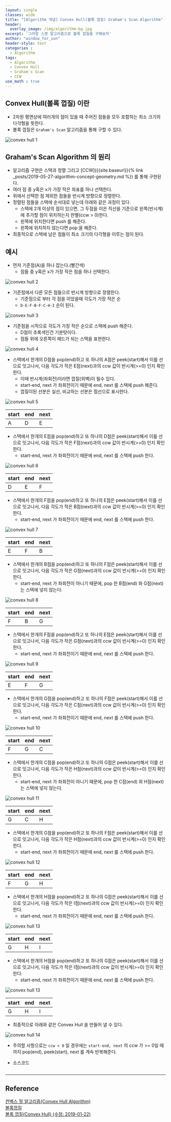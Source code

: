 ```yaml
--- 
layout: single
classes: wide
title: "[Algorithm 개념] Convex Hull(볼록 껍질) Graham's Scan Algorithm"
header:
  overlay_image: /img/algorithm-bg.jpg
excerpt: '그라함 스캔 알고리즘으로 볼록 껍질을 구해보자'
author: "window_for_sun"
header-style: text
categories :
  - Algorithm
tags:
  - Algorithm
  - Convex Hull
  - Graham's Scan
  - CCW
use_math : true
---  
```


## Convex Hull(볼록 껍질) 이란
- 2차원 평면상에 여러개의 점이 있을 때 주어진 점들을 모두 포함하는 최소 크기의 다각형을 뜻한다.
- 볼록 껍질은 `Graham's Scan` 알고리즘을 통해 구할 수 있다.

![convex hull 1]({{site.baseurl}}/img/algorithm/concept-convexhull-1.png)

## Graham's Scan Algorithm 의 원리
- 알고리즘 구현은 스택과 정렬 그리고 [CCW]({{site.baseurl}}{% link _posts/2019-05-27-algorithm-concept-geometry.md %}) 를 통해 구현된다.
- 여러 점 중 y혹은 x가 가장 작은 좌표를 하나 선택한다.
- 위에서 선택한 점 제외한 점들을 반시계 방향으로 정렬한다.
- 정렬된 점들을 스택에 순서대로 넣는데 아래와 같은 과정이 있다.
	- 스택에 2개 이상의 점이 있으면, 그 두점을 이은 직선을 기준으로 왼쪽(반시계)에 추가할 점이 위치하는지 판별(ccw > 0)한다.
	- 왼쪽에 위치한다면 push 를 해준다.
	- 왼쪽에 위치하지 않는다면 pop 을 해준다.
- 최종적으로 스택에 남은 점들이 최소 크기의 다각형을 이루는 점이 된다.

## 예시
- 먼저 기준점(A)을 하나 잡는다.(빨간색)
	- 점들 중 y혹은 x가 가장 작은 점을 하나 선택한다.
	
![convex hull 2]({{site.baseurl}}/img/algorithm/concept-convexhull-2.png)

- 기준점에서 다른 모든 점들으르 반시계 방향으로 정렬한다.
	- 기준점으로 부터 각 점을 이었을때 각도가 가장 적은 순
	- `D-E-F-B-F-C-H-I` 순이 된다.
	
![convex hull 3]({{site.baseurl}}/img/algorithm/concept-convexhull-3.png)

- 기준점을 시작으로 각도가 가장 작은 순으로 스택에 push 해준다.
	- D점이 초록색인건 기분탓이다.
	- 점들 위에 오른쪽이 헤드가 되는 스택을 표현한다.

![convex hull 4]({{site.baseurl}}/img/algorithm/concept-convexhull-4.png)

- 스택에서 한개의 D점을 pop(end)하고 또 하나의 A점은 peek(start)해서 이를 선으로 잇고나서, 다음 각도가 작은 E점(next)과의 ccw 값이 반시계(>=0) 인지 확인한다.
	- 이때 반시계(좌회전)이라면 껍질(외벽)이 될수 있다. 
	- start-end, next 가 좌회전이기 때문에 end, next 를 스택에 push 해준다.
	- 껍질이된 선분은 실선, 비교하는 선분은 점선으로 표시한다.

![convex hull 5]({{site.baseurl}}/img/algorithm/concept-convexhull-5.png)

start|end|next
---|---|---
A|D|E

- 스택에서 한개의 E점을 pop(end)하고 또 하나의 D점은 peek(start)해서 이를 선으로 잇고나서, 다음 각도가 작은 F점(next)과의 ccw 값이 반시계(>=0) 인지 확인한다. 
	- start-end, next 가 좌회전이기 때문에 end, next 를 스택에 push 한다.
	
![convex hull 6]({{site.baseurl}}/img/algorithm/concept-convexhull-6.png)

start|end|next
---|---|---
D|E|F

- 스택에서 한개의 F점을 pop(end)하고 또 하나의 E점은 peek(start)해서 이를 선으로 잇고나서, 다음 각도가 작은 B점(next)과의 ccw 값이 반시계(>=0) 인지 확인한다. 
	- start-end, next 가 좌회전이기 때문에 end, next 를 스택에 push 한다.
	
![convex hull 7]({{site.baseurl}}/img/algorithm/concept-convexhull-7.png)

start|end|next
---|---|---
E|F|B

- 스택에서 한개의 B점을 pop(end)하고 또 하나의 F점은 peek(start)해서 이를 선으로 잇고나서, 다음 각도가 작은 G점(next)과의 ccw 값이 반시계(>=0) 인지 확인한다. 
	- start-end, next 가 좌회전이 아니기 때문에, pop 한 B점(end) 와 G점(next) 는 스택에 넣지 않는다.
	
![convex hull 8]({{site.baseurl}}/img/algorithm/concept-convexhull-8.png)

start|end|next
---|---|---
F|B|G

- 스택에서 한개의 F점을 pop(end)하고 또 하나의 E점은 peek(start)해서 이를 선으로 잇고나서, 다음 각도가 작은 G점(next)과의 ccw 값이 반시계(>=0) 인지 확인한다. 
	- start-end, next 가 좌회전이기 때문에 end, next 를 스택에 push 한다.
	
![convex hull 9]({{site.baseurl}}/img/algorithm/concept-convexhull-9.png)

start|end|next
---|---|---
E|F|G

- 스택에서 한개의 G점을 pop(end)하고 또 하나의 F점은 peek(start)해서 이를 선으로 잇고나서, 다음 각도가 작은 C점(next)과의 ccw 값이 반시계(>=0) 인지 확인한다. 
	- start-end, next 가 좌회전이기 때문에 end, next 를 스택에 push 한다.
	
![convex hull 10]({{site.baseurl}}/img/algorithm/concept-convexhull-10.png)

start|end|next
---|---|---
F|G|C

- 스택에서 한개의 C점을 pop(end)하고 또 하나의 G점은 peek(start)해서 이를 선으로 잇고나서, 다음 각도가 작은 H점(next)과의 ccw 값이 반시계(>=0) 인지 확인한다. 
	- start-end, next 가 좌회전이 아니기 때문에, pop 한 C점(end) 와 H점(next) 는 스택에 넣지 않는다.
	
![convex hull 11]({{site.baseurl}}/img/algorithm/concept-convexhull-11.png)

start|end|next
---|---|---
G|C|H

- 스택에서 한개의 G점을 pop(end)하고 또 하나의 F점은 peek(start)해서 이를 선으로 잇고나서, 다음 각도가 작은 H점(next)과의 ccw 값이 반시계(>=0) 인지 확인한다. 
	- start-end, next 가 좌회전이기 때문에 end, next 를 스택에 push 한다.
	
![convex hull 12]({{site.baseurl}}/img/algorithm/concept-convexhull-12.png)

start|end|next
---|---|---
F|G|H

- 스택에서 한개의 H점을 pop(end)하고 또 하나의 G점은 peek(start)해서 이를 선으로 잇고나서, 다음 각도가 작은 I점(next)과의 ccw 값이 반시계(>=0) 인지 확인한다. 
	- start-end, next 가 좌회전이기 때문에 end, next 를 스택에 push 한다.
	
![convex hull 13]({{site.baseurl}}/img/algorithm/concept-convexhull-13.png)

start|end|next
---|---|---
G|H|I

- 스택에서 한개의 H점을 pop(end)하고 또 하나의 G점은 peek(start)해서 이를 선으로 잇고나서, 다음 각도가 작은 I점(next)과의 ccw 값이 반시계(>=0) 인지 확인한다. 
	- start-end, next 가 좌회전이기 때문에 end, next 를 스택에 push 한다.
	
![convex hull 13]({{site.baseurl}}/img/algorithm/concept-convexhull-13.png)

start|end|next
---|---|---
G|H|I

- 최종적으로 아래와 같은 Convex Hull 을 만들어 낼 수 있다.

![convex hull 14]({{site.baseurl}}/img/algorithm/concept-convexhull-14.png)

- 주의할 사항으로는 `ccw < 0` 일 경우에는 `start-end, next` 의 ccw 가 >= 0일 때까지 pop(end), peek(start), next 를 계속 반복해준다.

- 소스코드

```java

```  

---
## Reference
[컨벡스 헐 알고리즘(Convex Hull Algorithm)](https://www.crocus.co.kr/1288)  
[볼록껍질](https://hellogaon.tistory.com/39)  
[볼록 껍질(Convex Hull) (수정: 2019-01-22)](http://blog.naver.com/PostView.nhn?blogId=kks227&logNo=220857597424&parentCategoryNo=&categoryNo=299&viewDate=&isShowPopularPosts=true&from=search)  

